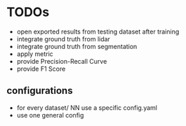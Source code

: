 # TODOs
 - open exported results from testing dataset after training
 - integrate ground truth from lidar
 - integrate ground truth from segmentation
 - apply metric
 - provide Precision-Recall Curve 
 - provide F1 Score

## configurations
 - for every dataset/ NN use a specific config.yaml
 - use one general config
